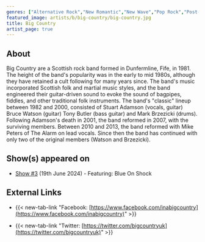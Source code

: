 ```yaml
---
genres: ["Alternative Rock","New Romantic","New Wave","Pop Rock","Post-Punk","Rock","Celtic Rock"]
featured_image: artists/b/big-country/big-country.jpg
title: Big Country
artist_page: true
---
```

## About

Big Country are a Scottish rock band formed in Dunfermline, Fife, in 1981.
The height of the band's popularity was in the early to mid 1980s, although they have retained a cult following for many years since. The band's music incorporated Scottish folk and martial music styles, and the band engineered their guitar-driven sound to evoke the sound of bagpipes, fiddles, and other traditional folk instruments.
The band's "classic" lineup between 1982 and 2000, consisted of Stuart Adamson (vocals, guitar) Bruce Watson (guitar) Tony Butler (bass guitar) and Mark Brzezicki (drums). Following Adamson's death in 2001, the band reformed in 2007, with the surviving members. Between 2010 and 2013, the band reformed with Mike Peters of The Alarm on lead vocals. Since then the band has continued with only two of the original members (Watson and Brzezicki).



## Show(s) appeared on

- [Show #3](/shows/featuring-blue-on-shock/) (19th June 2024) - Featuring: Blue On Shock

## External Links

- {{< new-tab-link "Facebook: [https://www.facebook.com/inabigcountry](https://www.facebook.com/inabigcountry)" >}}


- {{< new-tab-link "Twitter: [https://twitter.com/bigcountryuk](https://twitter.com/bigcountryuk)" >}}


